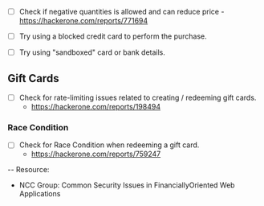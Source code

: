 - [ ] Check if negative quantities is allowed and can reduce price - https://hackerone.com/reports/771694


- [ ] Try using a blocked credit card to perform the purchase.
- [ ] Try using "sandboxed" card or bank details.


## Gift Cards

- [ ] Check for rate-limiting issues related to creating / redeeming gift cards.
  - https://hackerone.com/reports/198494

### Race Condition

- [ ] Check for Race Condition when redeeming a gift card.
  - https://hackerone.com/reports/759247
  
 
 
--
Resource:
  - NCC Group: Common Security Issues in FinanciallyOriented Web Applications
